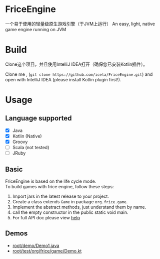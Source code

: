 # FriceEngine

一个易于使用的轻量级原生游戏引擎（于JVM上运行）
An easy, light, native game engine running on JVM

# Build

Clone这个项目，并且使用IntelliJ IDEA打开（确保您已安装Kotlin插件）。

Clone me , (`git clone https://github.com/icela/FriceEngine.git`) and open with IntelliJ IDEA (please install Kotlin plugin first!).

# Usage

## Language supported

- [X] Java
- [X] Kotlin (Native)
- [X] Groovy
- [ ] Scala (not tested)
- [ ] JRuby

## Basic

FriceEngine is based on the life cycle mode.<br/>
To build games with frice engine, follow these steps:

1. Import jars in the latest release to your project.
2. Create a class extends `Game` in package `org.frice.game`.
3. Implement the abstract methods, just understand them by name.
4. call the empty constructor in the public static void main.
5. For full API doc please view [help](help.md)

## Demos

- [root/demo/Demo1.java](demo/Demo1.java)
- [root/test/org/frice/game/Demo.kt](test/org/frice/game/Demo.kt)

